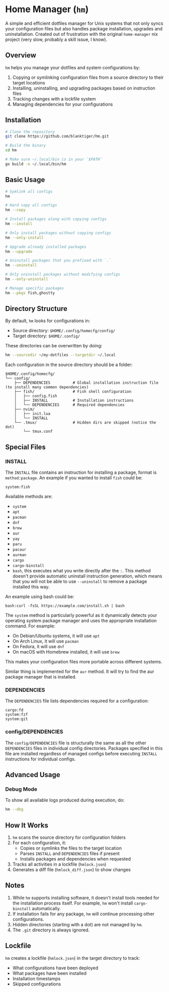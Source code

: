 # Home Manager (`hm`)

A simple and efficient dotfiles manager for Unix systems that not only syncs
your configuration files but also handles package installation, upgrades and
uninstallation. Created out of frustration with the original `home-manager` nix
project (very slow, probably a skill issue, I know).

## Overview

`hm` helps you manage your dotfiles and system configurations by:

1. Copying or symlinking configuration files from a source directory to their target locations
2. Installing, uninstalling, and upgrading packages based on instruction files
3. Tracking changes with a lockfile system
4. Managing dependencies for your configurations

## Installation

```bash
# Clone the repository
git clone https://github.com/blanktiger/hm.git

# Build the binary
cd hm

# Make sure ~/.local/bin is in your `$PATH`
go build -o ~/.local/bin/hm
```

## Basic Usage

```bash
# Symlink all configs
hm

# Hard copy all configs
hm --copy

# Install packages along with copying configs
hm --install

# Only install packages without copying configs
hm --only-install

# Upgrade already installed packages
hm --upgrade

# Uninstall packages that you prefixed with `.`
hm --uninstall

# Only uninstall packages without modifying configs
hm --only-uninstall

# Manage specific packages
hm --pkgs fish,ghostty
```

## Directory Structure

By default, `hm` looks for configurations in:
- Source directory: `$HOME/.config/homecfg/config/`
- Target directory: `$HOME/.config/`

These directories can be overwritten by doing:

```bash
hm --sourcedir ~/my-dotfiles --targetdir ~/.local
```

Each configuration in the source directory should be a folder:

```
$HOME/.config/homecfg/
└── config/
    ├── DEPENDENCIES          # Global installation instruction file (to install many common dependencies)
    ├── fish/                 # Fish shell configuration
    │   ├── config.fish
    │   ├── INSTALL           # Installation instructions
    │   └── DEPENDENCIES      # Required dependencies
    ├── nvim/
    │   ├── init.lua
    │   └── INSTALL
    └── .tmux/                # Hidden dirs are skipped (notice the dot)
        └── tmux.conf
```

## Special Files

### INSTALL

The `INSTALL` file contains an instruction for installing a package, format is `method:package`. An example if you wanted to install `fish` could be:

```
system:fish
```

Available methods are:

- `system`
- `apt`
- `pacman`
- `dnf`
- `brew`
- `aur`
- `yay`
- `paru`
- `pacaur`
- `aurman`
- `cargo`
- `cargo-binstall`
- `bash`, this executes what you write directly after the `:`. This method doesn't provide automatic uninstall instruction generation, which means that you will not be able to use `--uninstall` to remove a package installed this way.

An example using bash could be:

```
bash:curl -fsSL https://example.com/install.sh | bash
```

The `system` method is particularly powerful as it dynamically detects your operating system package manager and uses the appropriate installation command. For example:

- On Debian/Ubuntu systems, it will use `apt`
- On Arch Linux, it will use `pacman`
- On Fedora, it will use `dnf`
- On macOS with Homebrew installed, it will use `brew`

This makes your configuration files more portable across different systems.

Similar thing is implemented for the `aur` method. It will try to find the aur package manager that is installed.

### DEPENDENCIES

The `DEPENDENCIES` file lists dependencies required for a configuration:

```
cargo:fd
system:fzf
system:git
```

### config/DEPENDENCIES

The `config/DEPENDENCIES` file is structurally the same as all the other `DEPENDENCIES` files in individual config directories. Packages specified in this file are installed regardless of managed configs before executing `INSTALL` instructions for individual configs.


## Advanced Usage

### Debug Mode

To show all available logs produced during execution, do:

```bash
hm --dbg
```

## How It Works

1. `hm` scans the source directory for configuration folders
2. For each configuration, it:
   - Copies or symlinks the files to the target location
   - Parses `INSTALL` and `DEPENDENCIES` files if present
   - Installs packages and dependencies when requested
3. Tracks all activities in a lockfile (`hmlock.json`)
4. Generates a diff file (`hmlock_diff.json`) to show changes

## Notes

1. While `hm` supports installing software, it doesn't install tools needed for the installation process itself. For example, `hm` won't install `cargo-binstall` automatically.
2. If installation fails for any package, `hm` will continue processing other configurations.
3. Hidden directories (starting with a dot) are not managed by `hm`.
4. The `.git` directory is always ignored.

## Lockfile

`hm` creates a lockfile (`hmlock.json`) in the target directory to track:
- What configurations have been deployed
- What packages have been installed
- Installation timestamps
- Skipped configurations
